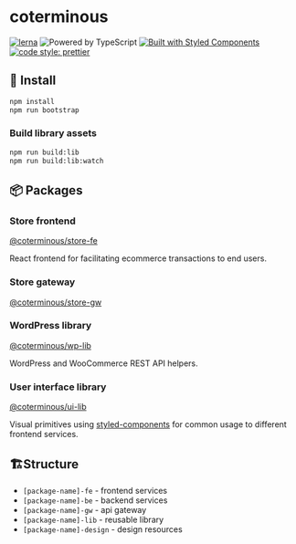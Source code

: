 # coterminous

[![lerna](https://img.shields.io/badge/maintained%20with-lerna-cc00ff.svg)](https://lernajs.io/)
![Powered by TypeScript](https://img.shields.io/badge/powered%20by-typescript-blue.svg)
[![Built with Styled Components](https://img.shields.io/badge/built%20with-styled%20components-db7093.svg)](https://www.styled-components.com/)
[![code style: prettier](https://img.shields.io/badge/code_style-prettier-ff69b4.svg)](https://github.com/prettier/prettier)

## 🔨 Install

```bash
npm install
npm run bootstrap
```

### Build library assets

```bash
npm run build:lib
npm run build:lib:watch
```

## 📦 Packages

### Store frontend

[@coterminous/store-fe](./packages/store-fe)

React frontend for facilitating ecommerce transactions to end users.

### Store gateway

[@coterminous/store-gw](./packages/store-gw)

### WordPress library

[@coterminous/wp-lib](./packages/wp-lib)

WordPress and WooCommerce REST API helpers.

### User interface library

[@coterminous/ui-lib](./packages/ui-lib)

Visual primitives using [styled-components](https://www.styled-components.com/) for common usage to different frontend services.

## 🏗Structure

- `[package-name]-fe` - frontend services
- `[package-name]-be` - backend services
- `[package-name]-gw` - api gateway
- `[package-name]-lib` - reusable library
- `[package-name]-design` - design resources
